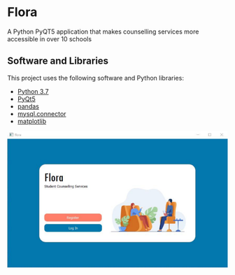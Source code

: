 # Flora
A Python PyQT5 application that makes counselling services more accessible in over 10 schools

## Software and Libraries
This project uses the following software and Python libraries:
* [Python 3.7](https://www.python.org/downloads/release/python-370/)
* [PyQt5](https://pypi.org/project/PyQt5/)
* [pandas](http://pandas.pydata.org/)
* [mysql.connector](https://pypi.org/project/mysql-connector-python/)
* [matplotlib](https://pypi.org/project/matplotlib/)

<img src = "https://raw.githubusercontent.com/m-trivedi/flora/main/screenshots/flora-1.png">
